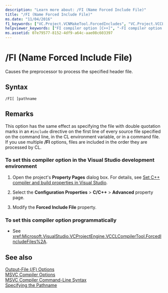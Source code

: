 ```yaml
---
description: "Learn more about: /FI (Name Forced Include File)"
title: "/FI (Name Forced Include File)"
ms.date: "11/04/2016"
f1_keywords: ["VC.Project.VCNMakeTool.ForcedIncludes", "VC.Project.VCCLCompilerTool.ForcedIncludeFiles", "VC.Project.VCCLWCECompilerTool.ForcedIncludeFiles"]
helpviewer_keywords: ["FI compiler option [C++]", "-FI compiler option [C++]", "/FI compiler option [C++]", "preprocess header file compiler option [C++]"]
ms.assetid: 07e79577-8152-4df9-a64c-aae08c603397
---
```

# /FI (Name Forced Include File)

Causes the preprocessor to process the specified header file.

## Syntax

```
/FI[ ]pathname
```

## Remarks

This option has the same effect as specifying the file with double quotation marks in an `#include` directive on the first line of every source file specified on the command line, in the CL environment variable, or in a command file. If you use multiple **/FI** options, files are included in the order they are processed by CL.

### To set this compiler option in the Visual Studio development environment

1. Open the project's **Property Pages** dialog box. For details, see [Set C++ compiler and build properties in Visual Studio](../working-with-project-properties.md).

1. Select the **Configuration Properties** > **C/C++** > **Advanced** property page.

1. Modify the **Forced Include File** property.

### To set this compiler option programmatically

- See <xref:Microsoft.VisualStudio.VCProjectEngine.VCCLCompilerTool.ForcedIncludeFiles%2A>.

## See also

[Output-File (/F) Options](output-file-f-options.md)<br/>
[MSVC Compiler Options](compiler-options.md)<br/>
[MSVC Compiler Command-Line Syntax](compiler-command-line-syntax.md)<br/>
[Specifying the Pathname](specifying-the-pathname.md)
